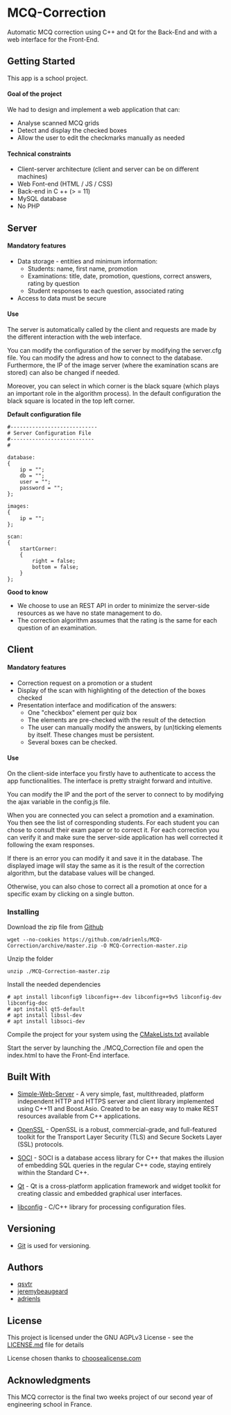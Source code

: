 # MCQ-Correction
Automatic MCQ correction using C++ and Qt for the Back-End and with a web interface for the Front-End.

## Getting Started
This app is a school project.

#### Goal of the project
We had to design and implement a web application that can:
* Analyse scanned MCQ grids
* Detect and display the checked boxes
* Allow the user to edit the checkmarks manually as needed

#### Technical constraints
* Client-server architecture (client and server can be on different machines)
* Web Font-end (HTML / JS / CSS)
* Back-end in C ++ (> = 11)
* MySQL database
* No PHP

## Server

#### Mandatory features
* Data storage - entities and minimum information:
  * Students: name, first name, promotion
  * Examinations: title, date, promotion, questions, correct answers, rating by question
  * Student responses to each question, associated rating
* Access to data must be secure

#### Use
The server is automatically called by the client and requests are made by the different interaction with the web interface.

You can modify the configuration of the server by modifying the server.cfg file.
You can modify the adress and how to connect to the database.
Furthermore, the IP of the image server (where the examination scans are stored) can also be changed if needed.

Moreover, you can select in which corner is the black square (which plays an important role in the algorithm process).
In the default configuration the black square is located in the top left corner.

**Default configuration file**
```
#----------------------------
# Server Configuration File
#---------------------------
#

database:
{
    ip = "";
    db = "";
    user = "";
    password = "";
};

images:
{
    ip = "";
};

scan:
{
    startCorner:
    {
        right = false;
        bottom = false;
    }
};
```

**Good to know**
* We choose to use an REST API in order to minimize the server-side resources as we have no state management to do.
* The correction algorithm assumes that the rating is the same for each question of an examination.

## Client

#### Mandatory features
* Correction request on a promotion or a student
* Display of the scan with highlighting of the detection of the boxes checked
* Presentation interface and modification of the answers:
  * One "checkbox" element per quiz box
  * The elements are pre-checked with the result of the detection
  * The user can manually modify the answers, by (un)ticking elements by itself. These changes must be persistent.
  * Several boxes can be checked.

#### Use
On the client-side interface you firstly have to authenticate to access the app functionalities.
The interface is pretty straight forward and intuitive.

You can modify the IP and the port of the server to connect to by modifying the ajax variable in the config.js file.

When you are connected you can select a promotion and a examination.
You then see the list of corresponding students.
For each student you can chose to consult their exam paper or to correct it.
For each correction you can verify it and make sure the server-side application has well corrected it following the exam responses.

If there is an error you can modify it and save it in the database.
The displayed image will stay the same as it is the result of the correction algorithm, but the database values will be changed.

Otherwise, you can also chose to correct all a promotion at once for a specific exam by clicking on a single button.

### Installing
Download the zip file from [Github](https://github.com/adrienls/MCQ-Correction)
```
wget --no-cookies https://github.com/adrienls/MCQ-Correction/archive/master.zip -O MCQ-Correction-master.zip
```

Unzip the folder
```
unzip ./MCQ-Correction-master.zip
```
Install the needed dependencies
```
# apt install libconfig9 libconfig++-dev libconfig++9v5 libconfig-dev libconfig-doc
# apt install qt5-default
# apt install libssl-dev
# apt install libsoci-dev
```


Compile the project for your system using the [CMakeLists.txt](Back-End/CMakeLists.txt) available

Start the server by launching the ./MCQ_Correction file and open the index.html to have the Front-End interface.

## Built With
* [Simple-Web-Server](https://gitlab.com/eidheim/Simple-Web-Server) - A very simple, fast, multithreaded, platform independent HTTP and HTTPS server and client library implemented using C++11 and Boost.Asio. Created to be an easy way to make REST resources available from C++ applications.

* [OpenSSL](https://www.openssl.org/) - OpenSSL is a robust, commercial-grade, and full-featured toolkit for the Transport Layer Security (TLS) and Secure Sockets Layer (SSL) protocols.

* [SOCI](https://github.com/SOCI/soci) - SOCI is a database access library for C++ that makes the illusion of embedding SQL queries in the regular C++ code, staying entirely within the Standard C++.

* [Qt](https://www.qt.io/) - Qt is a cross-platform application framework and widget toolkit for creating classic and embedded graphical user interfaces.

* [libconfig](https://hyperrealm.github.io/libconfig/) - C/C++ library for processing configuration files.

## Versioning
* [Git](https://git-scm.com/) is used for versioning.

## Authors
* [qsvtr](https://github.com/qsvtr)
* [jeremybeaugeard](https://github.com/jeremybeaugeard)
* [adrienls](https://github.com/adrienls)

## License
This project is licensed under the GNU AGPLv3 License - see the [LICENSE.md](LICENSE.md) file for details

License chosen thanks to [choosealicense.com](https://choosealicense.com/)

## Acknowledgments
This MCQ corrector is the final two weeks project of our second year of engineering school in France.